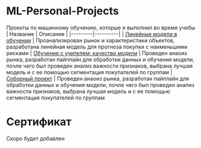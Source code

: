 # ML-Personal-Projects
Проекты по машинному обучению, которые я выполнил во время учебы
| Название | Описание | 
|---------|----------|
| [Линейные модели в обучении](https://github.com/Swagozavr/ML-Personal-Projects/blob/main/linear_models_project.ipynb) | Проанализирован рынок и характеристики объектов, разработана линейная модель для прогноза покупки с наименьшими рисками
| [Обучение с учителем: качество модели](https://github.com/Swagozavr/ML-Personal-Projects/blob/main/multiple_model_search.ipynb) | Проведен анаоиз рынка, разработан пайплайн для обработки данных и обучения модели, почле чего был проведен анализ важности признаков, выбрана лучшая модель и с ее помощью сегментация покупателей по группам
| [Соборный проект](https://github.com/Swagozavr/ML-Personal-Projects/blob/main/multiple_model_search.ipynb) | Проведен анаоиз рынка, разработан пайплайн для обработки данных и обучения модели, почле чего был проведен анализ важности признаков, выбрана лучшая модель и с ее помощью сегментация покупателей по группам

# Сертификат
Скоро будет добавлен
